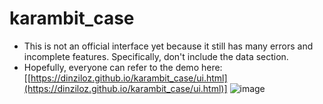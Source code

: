 # karambit_case
- This is not an official interface yet because it still has many errors and incomplete features.  Specifically, don't include the data section.
- Hopefully, everyone can refer to the demo here: [[https://dinziloz.github.io/karambit_case/ui.html](https://dinziloz.github.io/karambit_case/ui.html)]
![image](https://github.com/DinziloZ/karambit_case/assets/121272808/9c21108e-4073-4af4-9d59-ca141e7b09ac)
